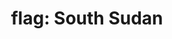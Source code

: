 ---
layout: smileys&emotion
title: "flag: South Sudan"
emoji: flag_south_sudan
permalink: 🇸🇸.html
image: assets/img/3moji/flag_south_sudan.png
---